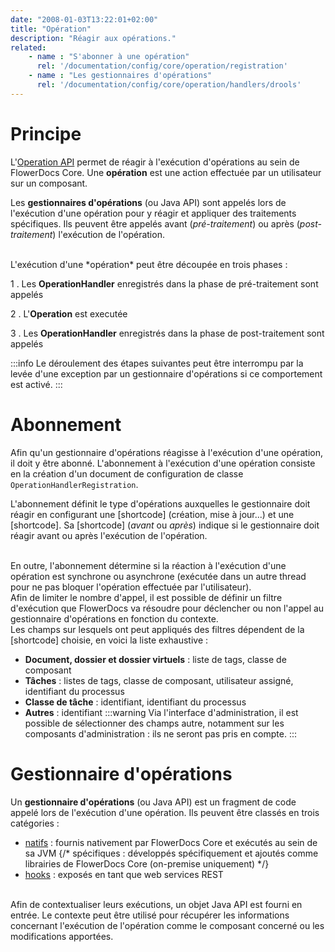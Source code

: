 ```yaml
---
date: "2008-01-03T13:22:01+02:00"
title: "Opération"
description: "Réagir aux opérations."
related: 
    - name : "S'abonner à une opération"
      rel: '/documentation/config/core/operation/registration'
    - name : "Les gestionnaires d'opérations"
      rel: '/documentation/config/core/operation/handlers/drools'
---
```


# Principe

L'[Operation API](/javadocs/operation/index.html) permet de réagir à l'exécution d'opérations au sein de FlowerDocs Core. Une **opération** est une action effectuée par un utilisateur sur un composant. 

Les **gestionnaires d'opérations** (ou Java API) sont appelés lors de l'exécution d'une opération pour y réagir et appliquer des traitements spécifiques. Ils peuvent être appelés avant (*pré-traitement*) ou après (*post-traitement*) l'exécution de l'opération.

<br/>
L'exécution d'une *opération* peut être découpée en trois phases : 

1 . Les **OperationHandler** enregistrés dans la phase de pré-traitement sont appelés 

2 . L'**Operation** est executée

3 . Les **OperationHandler** enregistrés dans la phase de post-traitement sont appelés 

:::info
Le déroulement des étapes suivantes peut être interrompu par la levée d'une exception par un gestionnaire d'opérations si ce comportement est activé.
:::

# Abonnement

Afin qu'un gestionnaire d'opérations réagisse à l'exécution d'une opération, il doit y être abonné. L'abonnement à l'exécution d'une opération consiste en la création d'un document de configuration de classe `OperationHandlerRegistration`. 

L'abonnement définit le type d'opérations auxquelles le gestionnaire doit réagir en configurant une [shortcode] (création, mise à jour...) et une [shortcode].
Sa [shortcode] (*avant* ou *après*) indique si le gestionnaire doit réagir avant ou après l'exécution de l'opération.

<br/>
En outre, l'abonnement détermine si la réaction à l'exécution d'une opération est synchrone ou asynchrone (exécutée dans un autre thread pour ne pas bloquer l'opération effectuée par l'utilisateur).

<br/>
Afin de limiter le nombre d'appel, il est possible de définir un filtre d'exécution que FlowerDocs va résoudre pour déclencher ou non l'appel au gestionnaire d'opérations en fonction du contexte. 
<br/>
Les champs sur lesquels ont peut appliqués des filtres dépendent de la [shortcode] choisie, en voici la liste exhaustive :

* **Document, dossier et dossier virtuels** : liste de tags, classe de composant
* **Tâches** : listes de tags, classe de composant, utilisateur assigné, identifiant du processus
* **Classe de tâche** : identifiant, identifiant du processus
* **Autres** : identifiant
:::warning
Via l'interface d'administration, il est possible de sélectionner des champs autre, notamment sur les composants d'administration : ils ne seront pas pris en compte.
:::

# Gestionnaire d'opérations

Un **gestionnaire d'opérations** (ou Java API) est un fragment de code appelé lors de l'exécution d'une opération.
Ils peuvent être classés en trois catégories : 

* [natifs](broken-link.md) : fournis nativement par FlowerDocs Core et exécutés au sein de sa JVM
{/* spécifiques : développés spécifiquement et ajoutés comme librairies de FlowerDocs Core (on-premise uniquement) */}
* [hooks](broken-link.md) : exposés en tant que web services REST

<br/>
Afin de contextualiser leurs exécutions, un objet Java API est fourni en entrée. Le contexte peut être utilisé pour récupérer les informations concernant l'exécution de l'opération comme le composant concerné ou les modifications apportées.


